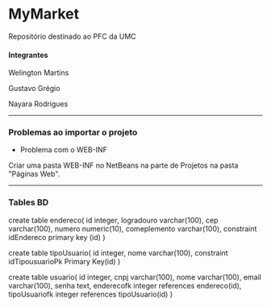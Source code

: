 # MyMarket

Repositório destinado ao PFC da UMC

#### Integrantes

Welington Martins

Gustavo Grégio

Nayara Rodrigues

----------------------------------------------------
### Problemas ao importar o projeto
- Problema com o WEB-INF

 Criar uma pasta WEB-INF no NetBeans na parte de Projetos na pasta "Páginas Web".
 
 ---------------------------------------------------
 ### Tables BD
 
 create table endereco(
id integer,
logradouro varchar(100),
cep varchar(100),
numero numeric(10),
comeplemento varchar(100),
constraint idEndereco primary key (id)
)

create table tipoUsuario(
id integer,
nome varchar(100),
constraint idTipousuarioPk Primary Key(id)
)

create table usuario(
id integer,
cnpj varchar(100),
nome varchar(100),
email varchar(100),
senha text,
enderecofk integer references endereco(id),
tipoUsuariofk integer references tipoUsuario(id)
)

